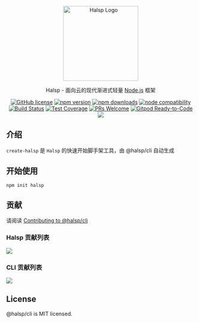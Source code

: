 <p align="center">
  <a href="https://halsp.org/" target="blank"><img src="https://halsp.org/images/logo.png" alt="Halsp Logo" width="200"/></a>
</p>

<p align="center">Halsp - 面向云的现代渐进式轻量 <a href="http://nodejs.org" target="_blank">Node.js</a> 框架</p>
<p align="center">
    <a href="https://github.com/halsp/core/blob/main/LICENSE" target="_blank"><img src="https://img.shields.io/badge/license-MIT-blue.svg" alt="GitHub license" /></a>
    <a href=""><img src="https://img.shields.io/npm/v/@halsp/common.svg" alt="npm version"></a>
    <a href=""><img src="https://badgen.net/npm/dt/@halsp/common" alt="npm downloads"></a>
    <a href="https://nodejs.org/en/about/releases/"><img src="https://img.shields.io/node/v/@halsp/common.svg" alt="node compatibility"></a>
    <a href="#"><img src="https://github.com/halsp/core/actions/workflows/test.yml/badge.svg?branch=main" alt="Build Status"></a>
    <a href="https://codecov.io/gh/halsp/core/branch/main"><img src="https://img.shields.io/codecov/c/github/halsp/core/main.svg" alt="Test Coverage"></a>
    <a href="https://github.com/halsp/core/pulls"><img src="https://img.shields.io/badge/PRs-welcome-brightgreen.svg" alt="PRs Welcome"></a>
    <a href="https://gitpod.io/#https://github.com/halsp/core"><img src="https://img.shields.io/badge/Gitpod-Ready--to--Code-blue?logo=gitpod" alt="Gitpod Ready-to-Code"></a>
    <a href="https://paypal.me/ihalwang" target="_blank"><img src="https://img.shields.io/badge/Donate-PayPal-ff3f59.svg"/></a>
</p>

## 介绍

`create-halsp` 是 `Halsp` 的快速开始脚手架工具，由 @halsp/cli 自动生成

## 开始使用

```
npm init halsp
```

## 贡献

请阅读 [Contributing to @halsp/cli](https://github.com/halsp/cli/blob/main/CONTRIBUTING.md)

### Halsp 贡献列表

<a href="https://github.com/halsp/core/graphs/contributors">
  <img src="https://contrib.rocks/image?repo=halsp/core" />
</a>

### CLI 贡献列表

<a href="https://github.com/halsp/cli/graphs/contributors">
  <img src="https://contrib.rocks/image?repo=halsp/cli" />
</a>

## License

@halsp/cli is MIT licensed.
